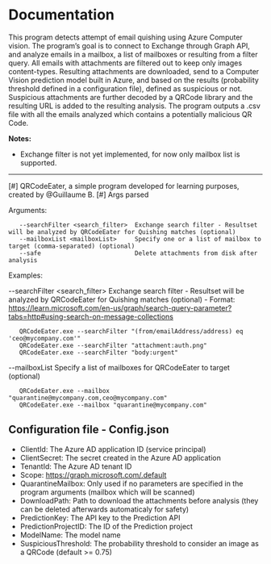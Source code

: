 # Documentation

This program detects attempt of email quishing using Azure Computer vision. 
The program’s goal is to connect to Exchange through Graph API, and analyze emails in a mailbox, a list of mailboxes or resulting from a filter query. All emails with attachments are filtered out to keep only images content-types. Resulting attachments are downloaded, send to a Computer Vision prediction model built in Azure, and based on the results (probability threshold defined in a configuration file), defined as suspicious or not. Suspicious attachments are further decoded by a QRCode library and the resulting URL is added to the resulting analysis. The program outputs a .csv file with all the emails analyzed which contains a potentially malicious QR Code.

**Notes:**
- Exchange filter is not yet implemented, for now only mailbox list is supported. 

---

[#] QRCodeEater, a simple program developed for learning purposes, created by @Guillaume B.
[#] Args parsed  

Arguments:
```
   --searchFilter <search_filter>  Exchange search filter - Resultset will be analyzed by QRCodeEater for Quishing matches (optional)
   --mailboxList <mailboxList>     Specify one or a list of mailbox to target (comma-separated) (optional)
   --safe                          Delete attachments from disk after analysis
```

Examples:

   --searchFilter <search_filter>  Exchange search filter - Resultset will be analyzed by QRCodeEater for Quishing matches (optional) - Format: https://learn.microsoft.com/en-us/graph/search-query-parameter?tabs=http#using-search-on-message-collections

       QRCodeEater.exe --searchFilter "(from/emailAddress/address) eq 'ceo@mycompany.com'"
       QRCodeEater.exe --searchFilter "attachment:auth.png"
       QRCodeEater.exe --searchFilter "body:urgent"

   --mailboxList <mailboxList>     Specify a list of mailboxes for QRCodeEater to target (optional)

       QRCodeEater.exe --mailbox "quarantine@mycompany.com,ceo@mycompany.com"
       QRCodeEater.exe --mailbox "quarantine@mycompany.com"

## Configuration file - Config.json

- ClientId: The Azure AD application ID (service principal)
- ClientSecret: The secret created in the Azure AD application
- TenantId: The Azure AD tenant ID
- Scope: https://graph.microsoft.com/.default
- QuarantineMailbox: Only used if no parameters are specified in the program arguments (mailbox which will be scanned)
- DownloadPath: Path to download the attachments before analysis (they can be deleted afterwards automaticaly for safety)
- PredictionKey: The API key to the Prediction API
- PredictionProjectID: The ID of the Prediction project
- ModelName: The model name
- SuspiciousThreshold: The probability threshold to consider an image as a QRCode (default >= 0.75)

